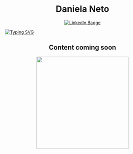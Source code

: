 
<h1 align="center"> Daniela Neto </h1> 
<p align="center"><a href="https://www.linkedin.com/in/neto-daniela/"><img src="https://img.shields.io/badge/LinkedIn-blue?style=for-the-badge&logo=linkedin&logoColor=white" alt="LinkedIn Badge"></a>

  
[![Typing SVG](https://readme-typing-svg.herokuapp.com?font=Kode+Mono&color=%237E3ACE&size=24&width=500&duration=3000&lines=Project+Manager+Professional;Tech-savvy;and;Product+enthusiast+🌟 )](https://git.io/typing-svg)

<h2 align="center"> Content coming soon </h2> 
<p align="center"> <img src="https://media.giphy.com/media/v1.Y2lkPTc5MGI3NjExazNxYmc4dXY3Mm5zbzF1eTF4cmFhZ3N3aW90czI2emZpYnp4dGYwcyZlcD12MV9pbnRlcm5hbF9naWZfYnlfaWQmY3Q9Zw/xTk9ZvMnbIiIew7IpW/giphy.gif" width="300"> </p>
